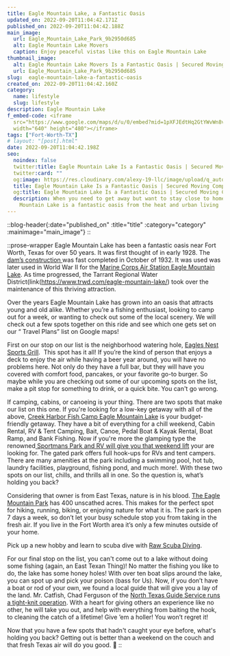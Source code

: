 ```yaml
---
title: Eagle Mountain Lake, a Fantastic Oasis
updated_on: 2022-09-20T11:04:42.171Z
published_on: 2022-09-20T11:04:42.188Z
main_image:
  url: Eagle_Mountain_Lake_Park_9b2950d685
  alt: Eagle Mountain Lake Movers
  caption: Enjoy peaceful vistas like this on Eagle Mountain Lake
thumbnail_image:
  alt: Eagle Mountain Lake Movers Is a Fantastic Oasis | Secured Moving Company, LLC
  url: Eagle_Mountain_Lake_Park_9b2950d685
slug:  eagle-mountain-lake-a-fantastic-oasis
created_on: 2022-09-20T11:04:42.160Z
category:
  name: lifestyle
  slug: lifestyle
description: Eagle Mountain Lake
f_embed-code: <iframe
  src="https://www.google.com/maps/d/u/0/embed?mid=1pXFJEdtHq2GtYWvWn8vPULTSHGktGsk&ehbc=2E312F"
  width="640" height="480"></iframe>
tags: ["Fort-Worth-TX"]
# layout: "[post].html"
date: 2022-09-20T11:04:42.198Z
seo:
  noindex: false
  twitter:title: Eagle Mountain Lake Is a Fantastic Oasis | Secured Moving Company, LLC
  twitter:card: ""
  og:image: https://res.cloudinary.com/alexy-19-llc/image/upload/q_auto/v1663684366/secured-moving-company/Eagle_Mountain_Lake_Park_9b2950d685.jpg
  title: Eagle Mountain Lake Is a Fantastic Oasis | Secured Moving Company, LLC
  og:title: Eagle Mountain Lake Is a Fantastic Oasis | Secured Moving Company, LLC
  description: When you need to get away but want to stay close to home, Eagle
    Mountain Lake is a fantastic oasis from the heat and urban living
---
```

::blog-header{:date="published_on" :title="title" :category="category" :mainimage="main_image"}
::

::prose-wrapper
Eagle Mountain Lake has been a fantastic oasis near Fort Worth, Texas for over 50 years. It was first thought of in early 1928. The[ dam’s construction ](https://www.twdb.texas.gov/surfacewater/rivers/reservoirs/eagle_mountain/index.asp)was fast completed in October of 1932. It was used was later used in World War II for the [Marine Corps Air Station Eagle Mountain Lake](https://marines.togetherweserved.com/usmc/servlet/tws.webapp.WebApp?cmd=PublicUnit&type=Unit&ID=20048). As time progressed, the Tarrant Regional Water District(link(https://www.trwd.com/eagle-mountain-lake/) took over the maintenance of this thriving attraction. 

Over the years Eagle Mountain Lake has grown into an oasis that attracts young and old alike. Whether you’re a fishing enthusiast, looking to camp out for a week, or wanting to check out some of the local scenery. We will check out a few spots together on this ride and see which one gets set on our “ Travel Plans” list on Google maps!

First on our stop on our list is the neighborhood watering hole, [Eagles Nest Sports Grill](https://www.google.com/search?q=Eagles+Nest+Sports+Grill&rlz=1C1CHBH_enUS829US830&tbm=lcl&sxsrf=ALiCzsZUH44biy6id6lqeswX1kzTURevHw%3A1663672691342&ei=c6EpY-rJFNCQwbkP-oqJiA0&oq=Eagles+Nest+Sports+Grill&gs_l=psy-ab.3...0.0.0.53213.0.0.0.0.0.0.0.0..0.0....0...1c..64.psy-ab..0.0.0....0.yT3l8OgThsw#rlfi=hd:;si:;mv:[[32.876965177319036,-97.4264290004363],[32.87660522268097,-97.42685759956369]]).  This spot has it all! If you’re the kind of person that enjoys a deck to enjoy the air while having a beer year around, you will have no problems here. Not only do they have a full bar, but they will have you covered with comfort food, pancakes, or your favorite go-to burger. So maybe while you are checking out some of our upcoming spots on the list, make a pit stop for something to drink, or a quick bite. You can't go wrong. 

If camping, cabins, or canoeing is your thing. There are two spots that make our list on this one. If you're looking for a low-key getaway with all of the above, [Creek Harbor Fish Camp Eagle Mountain Lake](http://creekharbor.com/index.html) is your budget-friendly getaway. They have a bit of everything for a chill weekend, Cabin Rental, RV & Tent Camping, Bait, Canoe, Pedal Boat & Kayak Rental, Boat Ramp, and Bank Fishing. Now if you're more the glamping type the renowned[ Sportmans Park and RV will give you that weekend lift](https://www.eaglemountainlake.com/camping-rv-parks--sportsman-s-park-and-rv-community/212) your are looking for. The gated park offers full hook-ups for RVs and tent campers. There are many amenities at the park including a swimming pool, hot tub, laundry facilities, playground, fishing pond, and much more!. With these two spots on our list, chills, and thrills all in one. So the question is, what’s holding you back? 

Considering that owner is from East Texas, nature is in his blood. [The Eagle Mountain Park](https://www.trwd.com/be-active/) has 400 unscathed acres. This makes for the perfect spot for hiking, running, biking, or enjoying nature for what it is. The park is open 7 days a week, so don’t let your busy schedule stop you from taking in the fresh air. If you live in the Fort Worth area it’s only a few minutes outside of your home. 

Pick up a new hobby and learn to scuba dive with [Raw Scuba Diving](https://www.yelp.com/biz/raw-scuba-diving-fort-worth).

For our final stop on the list, you can't come out to a lake without doing some fishing (again, an East Texan Thing)! No matter the fishing you like to do, the lake has some honey holes! With over ten boat slips around the lake, you can spot up and pick your poison (bass for Us). Now, if you don’t have a boat or rod of your own, we found a local guide that will give you a lay of the land. Mr. Catfish, Chad Ferguson of the [North Texas Guide Service runs a tight-knit operation](https://www.txcatfishguide.com/eagle-mountain-lake-catfish-guide/). With a heart for giving others an experience like no other, he will take you out, and help with everything from baiting the hook, to cleaning the catch of a lifetime! Give ’em a holler! You won’t regret it!

Now that you have a few spots that hadn't caught your eye before, what's holding you back? Getting out is better than a weekend on the couch and that fresh Texas air will do you good. 🤠
::
